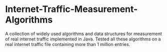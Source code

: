 # Internet-Traffic-Measurement-Algorithms
A collection  of widely used algorithms and data structures for measurement of real internet traffic implemented in Java. Tested all these algorithms on a real internet traffic file containing more than 1 million entries.
